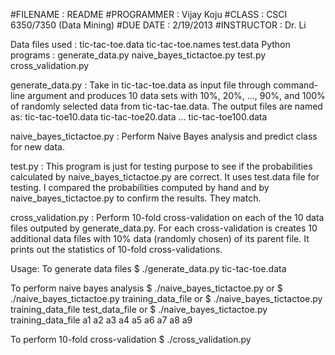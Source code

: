 #FILENAME   : README
#PROGRAMMER : Vijay Koju
#CLASS      : CSCI 6350/7350 (Data Mining)
#DUE DATE   : 2/19/2013
#INSTRUCTOR : Dr. Li

Data files used : tic-tac-toe.data
									tic-tac-toe.names
									test.data
Python programs : generate_data.py
									naive_bayes_tictactoe.py
									test.py
									cross_validation.py

generate_data.py :
  Take in tic-tac-toe.data as input file through command-line argument and produces 10 data sets with 10%, 20%, ..., 90%, and 100% of randomly selected data from tic-tac-tae.data.
	The output files are named as:
			tic-tac-toe10.data
			tic-tac-toe20.data
					...
			tic-tac-toe100.data

naive_bayes_tictactoe.py :
	Perform Naive Bayes analysis and predict class for new data.

test.py :
	This program is just for testing purpose to see if the probabilities calculated by naive_bayes_tictactoe.py are correct. It uses test.data file for testing. I compared the probabilities computed by hand and by naive_bayes_tictactoe.py to confirm the results. They match.

cross_validation.py :
	Perform 10-fold cross-validation on each of the 10 data files outputed by generate_data.py. For each cross-validation is creates 10 additional data files with 10% data (randomly chosen) of its parent file. It prints out the statistics of 10-fold cross-validations.

Usage:
To generate data files
$ ./generate_data.py tic-tac-toe.data

To perform naive bayes analysis
$ ./naive_bayes_tictactoe.py
      or
$ ./naive_bayes_tictactoe.py training_data_file
      or
$ ./naive_bayes_tictactoe.py training_data_file test_data_file
      or
$ ./naive_bayes_tictactoe.py training_data_file a1 a2 a3 a4 a5 a6 a7 a8 a9

To perform 10-fold cross-validation
$ ./cross_validation.py
